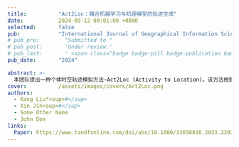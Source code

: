 ```yaml
---
title:          "Act2Loc：耦合机器学习与机理模型的轨迹生成"
date:           2024-05-12 00:01:00 +0800
selected:       false
pub:            "International Journal of Geographical Information Science (IJGIS)"
# pub_pre:        "Submitted to "
# pub_post:       'Under review.'
# pub_last:       ' <span class="badge badge-pill badge-publication badge-success">Spotlight</span>'
pub_date:       "2024"

abstract: >-
  本团队提出一种个体时空轨迹模拟方法—Act2Loc (Activity to Location)。该方法根据人类轨迹特点，适应性结合并发挥了机器学习和机理模型的各自优势，使得模型兼具较高的真实度和可解释性。Act2Loc可基于易获取的小样本个体活动序列和人口分布，生成给定数量的合成轨迹，方法训练成本低且易于迁移应用。所生成的合成轨迹数据可直接规避真实数据存在的隐私安全问题及数据质量缺陷，为智能交通、公共安全、疫情模拟控制等领域的研究及现实应用提供重要支持。
cover:          /assets/images/covers/Act2Loc.png
authors:
  - Kang Liu*<sup>#</sup>
  - Xin Jin<sup>#</sup>
  - Some Other Name
  - John Doe
links:
  Paper: https://www.tandfonline.com/doi/abs/10.1080/13658816.2023.2292570
---
```

